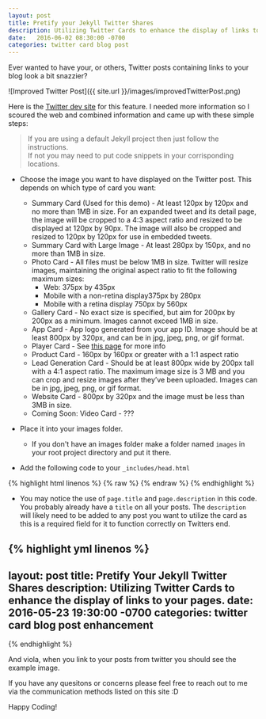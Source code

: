 ```yaml
---
layout: post
title: Pretify your Jekyll Twitter Shares
description: Utilizing Twitter Cards to enhance the display of links to your pages.
date:   2016-06-02 08:30:00 -0700
categories: twitter card blog post
---
```

Ever wanted to have your, or others, Twitter posts containing links to your blog look a bit snazzier?  

![Improved Twitter Post]({{ site.url }}/images/improvedTwitterPost.png)

Here is the [Twitter dev site](https://dev.twitter.com/cards/overview) for this feature. I needed more information so I scoured the web and combined information and came up with these simple steps:

> If you are using a default Jekyll project then just follow the instructions.  
> If not you may need to put code snippets in your corrisponding locations.

* Choose the image you want to have displayed on the Twitter post. This depends on which type of card you want:
  * Summary Card (Used for this demo) - At least 120px by 120px and no more than 1MB in size. For an expanded tweet and its detail page, the image will be cropped to a 4:3 aspect ratio and resized to be displayed at 120px by 90px. The image will also be cropped and resized to 120px by 120px for use in embedded tweets.
  * Summary Card with Large Image - At least 280px by 150px, and no more than 1MB in size.
  * Photo Card - All files must be below 1MB in size. Twitter will resize images, maintaining the original aspect ratio to fit the following maximum sizes:
    * Web: 375px by 435px
    * Mobile with a non-retina display375px by 280px
    * Mobile with a retina display 750px by 560px
  * Gallery Card - No exact size is specified, but aim for 200px by 200px as a minimum. Images cannot exceed 1MB in size.
  * App Card - App logo generated from your app ID. Image should be at least 800px by 320px, and can be in jpg, jpeg, png, or gif format.
  * Player Card - See [this page](https://dev.twitter.com/cards/types/player) for more info
  * Product Card - 160px by 160px or greater with a 1:1 aspect ratio
  * Lead Generation Card - Should be at least 800px wide by 200px tall with a 4:1 aspect ratio. The maximum image size is 3 MB and you can crop and resize images after they’ve been uploaded.  Images can be in jpg, jpeg, png, or gif format.
  * Website Card - 800px by 320px and the image must be less than 3MB in size.
  * Coming Soon: Video Card - ???

* Place it into your images folder.
  * If you don't have an images folder make a folder named `images` in your root project directory and put it there.
* Add the following code to your `_includes/head.html`

{% highlight html linenos %}
{% raw %}
<meta name="twitter:card" content="summary" />
<meta name="twitter:site" content="@TekHudson" />
<meta name="twitter:title" content="{% if page.title %}{{ page.title | escape }}{% else %}{{ site.title | escape }}{% endif %}" />
<meta name="twitter:description" content="{% if page.description %}{{ page.description | escape }}{% else %}{{ site.description | escape }}{% endif %}" />
<meta name="twitter:image" content="http://blog.tekkedout.net/images/blogIcon.png" />
{% endraw %}
{% endhighlight %}

* You may notice the use of `page.title` and `page.description` in this code. You probably already have a `title` on all your posts. The `description` will likely need to be added to any post you want to utilize the card as this is a required field for it to function correctly on Twitters end.

{% highlight yml linenos %}
---
layout:      post
title:       Pretify Your Jekyll Twitter Shares
description: Utilizing Twitter Cards to enhance the display of links to your pages.
date:        2016-05-23 19:30:00 -0700
categories:  twitter card blog post enhancement
---
{% endhighlight %}

And viola, when you link to your posts from twitter you should see the example image.

If you have any quesitons or concerns please feel free to reach out to me via the communication methods listed on this site :D

Happy Coding!
